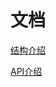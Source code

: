 # 文档

[结构介绍](https://hpyculator.readthedocs.io/zh_CN/latest/project_structure.html#hpyc-core)

[API介绍](https://hpyculator.readthedocs.io/zh_CN/latest/core_api/index.html)
